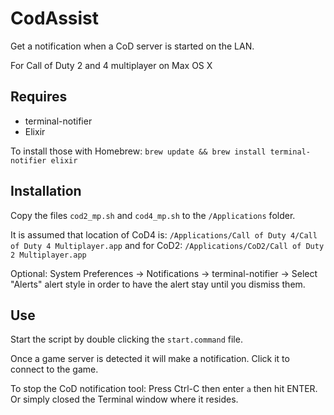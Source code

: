 # CodAssist

Get a notification when a CoD server is started on the LAN.

For Call of Duty 2 and 4 multiplayer on Max OS X

## Requires

- terminal-notifier
- Elixir

To install those with Homebrew: `brew update && brew install terminal-notifier elixir`

## Installation

Copy the files `cod2_mp.sh` and `cod4_mp.sh` to the `/Applications` folder.

It is assumed that location of CoD4 is: `/Applications/Call of Duty 4/Call of Duty 4 Multiplayer.app`
and for CoD2: `/Applications/CoD2/Call of Duty 2 Multiplayer.app`

Optional: System Preferences -> Notifications -> terminal-notifier -> Select "Alerts" alert style in
order to have the alert stay until you dismiss them.

## Use

Start the script by double clicking the `start.command` file.

Once a game server is detected it will make a notification. Click it to connect to the game.

To stop the CoD notification tool: Press Ctrl-C then enter `a` then hit ENTER. Or simply closed the Terminal window where it resides.
